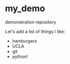 # my_demo
demonstration repository

Let's add a list of things I like:

+ hamburgers
+ UCLA
+ git
+ python!
